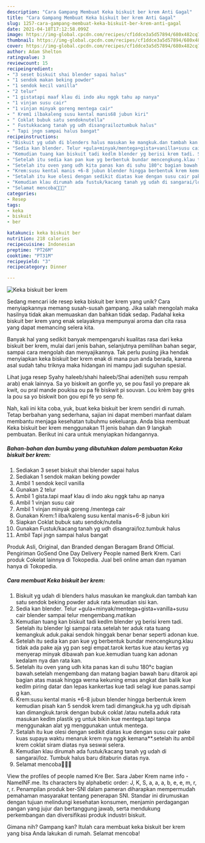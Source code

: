 ```yaml
---
description: "Cara Gampang Membuat Keka biskuit ber krem Anti Gagal"
title: "Cara Gampang Membuat Keka biskuit ber krem Anti Gagal"
slug: 1257-cara-gampang-membuat-keka-biskuit-ber-krem-anti-gagal
date: 2021-04-18T17:12:58.099Z
image: https://img-global.cpcdn.com/recipes/cf1ddce3a5d57894/680x482cq70/keka-biskuit-ber-krem-foto-resep-utama.jpg
thumbnail: https://img-global.cpcdn.com/recipes/cf1ddce3a5d57894/680x482cq70/keka-biskuit-ber-krem-foto-resep-utama.jpg
cover: https://img-global.cpcdn.com/recipes/cf1ddce3a5d57894/680x482cq70/keka-biskuit-ber-krem-foto-resep-utama.jpg
author: Adam Shelton
ratingvalue: 3
reviewcount: 15
recipeingredient:
- "3 seset biskuit shai blender sapai halus"
- "1 sendok makan beking powder"
- "1 sendok kecil vanilla"
- "2 telur"
- "1 gistatapi maaf klau di indo aku nggk tahu ap nanya"
- "1 vinjan susu cair"
- "1 vinjan minyak goreng mentega cair"
- " Krem1 ilbakaleng susu kental manis68 jubun kiri"
- " Coklat bubuk satu sendoknutella"
- " Fustukkacang tanah yg udh disangrailoztumbuk halus"
- " Tapi jngn sampai halus bangat"
recipeinstructions:
- "Biskuit yg udah di blenders halus masukan ke mangkuk.dan tambah kan satu sendok beking powder aduk rata kemudian sisi kan."
- "Sedia kan blender. Telur +gula+minyak/mentega+gista+vanilla+susu cair blender sampai telur mengembang.matikan"
- "Kemudian tuang kan biskuit tadi kedlm blender yg berisi krem tadi. Setelah itu blender lgi sampai rata.setelah ter aduk rata tuang kemangkuk aduk.pakai sendok hinggak benar benar seperti adonan kue."
- "Setelah itu sedia kan pan kue yg berbentuk bundar mencengkung.klau tidak ada pake aja yg pan segi empat.tarok kertas kue atau kertas yg menyerap minyak dibawah pan kue.kemudian tuang kan adonan kedalam nya dan rata kan."
- "Setelah itu oven yang udh kita panas kan di suhu 180°c bagian bawah.setelah mengembang dan matang bagian bawah baru ditarok api bagian atas masak hingga werna kekuning emas angkat dan balik kue kedlm piring datar dan lepas kankertas kue tadi selagi kue panas.sampi g kan."
- "Krem:susu kental manis +6-8 jubun blender hingga berbentuk krem kemudian pisah kan 5 sendok krem tadi dimangkuk.ha yg udh dipisah kan dimangkuk.tarok dengan bubuk coklat /atau nutella.aduk rata masukan kedlm plastik yg untuk bikin kue mentega.tapi tanpa menggunakan alat yg menggunakan untuk mentega."
- "Setalah itu kue olesi dengan sedikit diatas kue dengan susu cair pake kuas supaya waktu menaruk krem nya nggk kemana**.setelah itu ambil krem coklat siram diatas nya seswai selera."
- "Kemudian klau dirumah ada fustuk/kacang tanah yg udah di sangarai/loz. Tumbuk halus baru ditaburin diatas nya."
- "Selamat mencoba🙂🙂🙂"
categories:
- Resep
tags:
- keka
- biskuit
- ber

katakunci: keka biskuit ber 
nutrition: 218 calories
recipecuisine: Indonesian
preptime: "PT26M"
cooktime: "PT31M"
recipeyield: "3"
recipecategory: Dinner

---
```



![Keka biskuit ber krem](https://img-global.cpcdn.com/recipes/cf1ddce3a5d57894/680x482cq70/keka-biskuit-ber-krem-foto-resep-utama.jpg)

Sedang mencari ide resep keka biskuit ber krem yang unik? Cara menyiapkannya memang susah-susah gampang. Jika salah mengolah maka hasilnya tidak akan memuaskan dan bahkan tidak sedap. Padahal keka biskuit ber krem yang enak selayaknya mempunyai aroma dan cita rasa yang dapat memancing selera kita.

Banyak hal yang sedikit banyak mempengaruhi kualitas rasa dari keka biskuit ber krem, mulai dari jenis bahan, selanjutnya pemilihan bahan segar, sampai cara mengolah dan menyajikannya. Tak perlu pusing jika hendak menyiapkan keka biskuit ber krem enak di mana pun anda berada, karena asal sudah tahu triknya maka hidangan ini mampu jadi suguhan spesial.

Lihat juga resep Syahy haleeb/shahi haleeb/Shai adeni(teh susu rempah arab) enak lainnya. Sa yo biskwit an gonfle yo, se pou fasil yo prepare ak kwit, ou pral mande poukisa ou pa fè biskwit pi souvan. Lou krèm bay grès la pou sa yo biskwit bon gou epi fè yo senp fè.


Nah, kali ini kita coba, yuk, buat keka biskuit ber krem sendiri di rumah. Tetap berbahan yang sederhana, sajian ini dapat memberi manfaat dalam membantu menjaga kesehatan tubuhmu sekeluarga. Anda bisa membuat Keka biskuit ber krem menggunakan 11 jenis bahan dan 9 langkah pembuatan. Berikut ini cara untuk menyiapkan hidangannya.

<!--inarticleads1-->

##### Bahan-bahan dan bumbu yang dibutuhkan dalam pembuatan Keka biskuit ber krem:

1. Sediakan 3 seset biskuit shai blender sapai halus
1. Sediakan 1 sendok makan beking powder
1. Ambil 1 sendok kecil vanilla
1. Gunakan 2 telur
1. Ambil 1 gista.tapi maaf klau di indo aku nggk tahu ap nanya
1. Ambil 1 vinjan susu cair
1. Ambil 1 vinjan minyak goreng /mentega cair
1. Gunakan  Krem:1 ilba/kaleng susu kental manis+6-8 jubun kiri
1. Siapkan  Coklat bubuk satu sendok/nutella
1. Gunakan  Fustuk/kacang tanah yg udh disangrai/loz.tumbuk halus
1. Ambil  Tapi jngn sampai halus bangat


Produk Asli, Original, dan Branded dengan Beragam Brand Official. Pengiriman GoSend One Day Delivery People named Berk Krem. Cari produk Cokelat lainnya di Tokopedia. Jual beli online aman dan nyaman hanya di Tokopedia. 

<!--inarticleads2-->

##### Cara membuat Keka biskuit ber krem:

1. Biskuit yg udah di blenders halus masukan ke mangkuk.dan tambah kan satu sendok beking powder aduk rata kemudian sisi kan.
1. Sedia kan blender. Telur +gula+minyak/mentega+gista+vanilla+susu cair blender sampai telur mengembang.matikan
1. Kemudian tuang kan biskuit tadi kedlm blender yg berisi krem tadi. Setelah itu blender lgi sampai rata.setelah ter aduk rata tuang kemangkuk aduk.pakai sendok hinggak benar benar seperti adonan kue.
1. Setelah itu sedia kan pan kue yg berbentuk bundar mencengkung.klau tidak ada pake aja yg pan segi empat.tarok kertas kue atau kertas yg menyerap minyak dibawah pan kue.kemudian tuang kan adonan kedalam nya dan rata kan.
1. Setelah itu oven yang udh kita panas kan di suhu 180°c bagian bawah.setelah mengembang dan matang bagian bawah baru ditarok api bagian atas masak hingga werna kekuning emas angkat dan balik kue kedlm piring datar dan lepas kankertas kue tadi selagi kue panas.sampi g kan.
1. Krem:susu kental manis +6-8 jubun blender hingga berbentuk krem kemudian pisah kan 5 sendok krem tadi dimangkuk.ha yg udh dipisah kan dimangkuk.tarok dengan bubuk coklat /atau nutella.aduk rata masukan kedlm plastik yg untuk bikin kue mentega.tapi tanpa menggunakan alat yg menggunakan untuk mentega.
1. Setalah itu kue olesi dengan sedikit diatas kue dengan susu cair pake kuas supaya waktu menaruk krem nya nggk kemana**.setelah itu ambil krem coklat siram diatas nya seswai selera.
1. Kemudian klau dirumah ada fustuk/kacang tanah yg udah di sangarai/loz. Tumbuk halus baru ditaburin diatas nya.
1. Selamat mencoba🙂🙂🙂


View the profiles of people named Kre Ber. Sara Jaber Krem name info - NameINF.me. Its characters by alphabetic order: J, K, S, a, a, a, b, e, e, m, r, r, r. Penampilan produk ber-SNI dalam pameran diharapkan mempermudah pemahaman masyarakat tentang penerapan SNI. Standar ini dirumuskan dengan tujuan melindungi kesehatan konsumen, menjamin perdagangan pangan yang jujur dan bertanggung jawab, serta mendukung perkembangan dan diversifikasi produk industri biskuit. 

Gimana nih? Gampang kan? Itulah cara membuat keka biskuit ber krem yang bisa Anda lakukan di rumah. Selamat mencoba!
